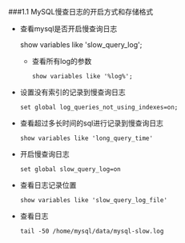 ###1.1 MySQL慢查日志的开启方式和存储格式 

- 查看mysql是否开启慢查询日志

    show variables like 'slow_query_log';
    
    - 查看所有log的参数
      
          show variables like '%log%';

- 设置没有索引的记录到慢查询日志

	  set global log_queries_not_using_indexes=on;



- 查看超过多长时间的sql进行记录到慢查询日志

	  show variables like 'long_query_time'

- 开启慢查询日志

	  set global slow_query_log=on
	  
- 查看日志记录位置

	  show variables like 'slow_query_log_file'

- 查看日志

	  tail -50 /home/mysql/data/mysql-slow.log

